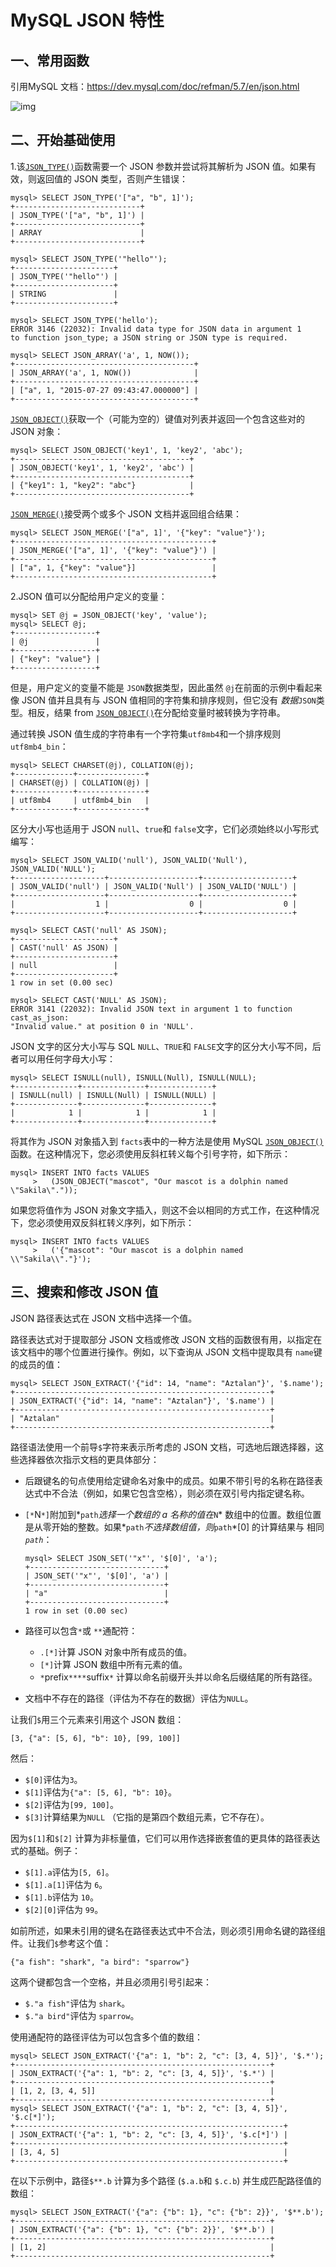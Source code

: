 # MySQL JSON 特性

## 一、常用函数

引用MySQL 文档：https://dev.mysql.com/doc/refman/5.7/en/json.html

![img](https://raw.githubusercontent.com/wanxianbo/pic-bed/main/img/2022/04/1684605-20190712145547380-1472901871.png)

## 二、开始基础使用

1.该[`JSON_TYPE()`](https://dev.mysql.com/doc/refman/5.7/en/json-attribute-functions.html#function_json-type)函数需要一个 JSON 参数并尝试将其解析为 JSON 值。如果有效，则返回值的 JSON 类型，否则产生错误：

```mysql
mysql> SELECT JSON_TYPE('["a", "b", 1]');
+----------------------------+
| JSON_TYPE('["a", "b", 1]') |
+----------------------------+
| ARRAY                      |
+----------------------------+

mysql> SELECT JSON_TYPE('"hello"');
+----------------------+
| JSON_TYPE('"hello"') |
+----------------------+
| STRING               |
+----------------------+

mysql> SELECT JSON_TYPE('hello');
ERROR 3146 (22032): Invalid data type for JSON data in argument 1
to function json_type; a JSON string or JSON type is required.
```

```mysql
mysql> SELECT JSON_ARRAY('a', 1, NOW());
+----------------------------------------+
| JSON_ARRAY('a', 1, NOW())              |
+----------------------------------------+
| ["a", 1, "2015-07-27 09:43:47.000000"] |
+----------------------------------------+
```

[`JSON_OBJECT()`](https://dev.mysql.com/doc/refman/5.7/en/json-creation-functions.html#function_json-object)获取一个（可能为空的）键值对列表并返回一个包含这些对的 JSON 对象：

```mysq
mysql> SELECT JSON_OBJECT('key1', 1, 'key2', 'abc');
+---------------------------------------+
| JSON_OBJECT('key1', 1, 'key2', 'abc') |
+---------------------------------------+
| {"key1": 1, "key2": "abc"}            |
+---------------------------------------+
```

[`JSON_MERGE()`](https://dev.mysql.com/doc/refman/5.7/en/json-modification-functions.html#function_json-merge)接受两个或多个 JSON 文档并返回组合结果：

```mysql
mysql> SELECT JSON_MERGE('["a", 1]', '{"key": "value"}');
+--------------------------------------------+
| JSON_MERGE('["a", 1]', '{"key": "value"}') |
+--------------------------------------------+
| ["a", 1, {"key": "value"}]                 |
+--------------------------------------------+
```

2.JSON 值可以分配给用户定义的变量：

```mysql
mysql> SET @j = JSON_OBJECT('key', 'value');
mysql> SELECT @j;
+------------------+
| @j               |
+------------------+
| {"key": "value"} |
+------------------+
```

但是，用户定义的变量不能是 `JSON`数据类型，因此虽然 `@j`在前面的示例中看起来像 JSON 值并且具有与 JSON 值相同的字符集和排序规则，但它没有 *数据*`JSON`类型。相反，结果 from [`JSON_OBJECT()`](https://dev.mysql.com/doc/refman/5.7/en/json-creation-functions.html#function_json-object)在分配给变量时被转换为字符串。

通过转换 JSON 值生成的字符串有一个字符集`utf8mb4`和一个排序规则 `utf8mb4_bin`：

```mysql
mysql> SELECT CHARSET(@j), COLLATION(@j);
+-------------+---------------+
| CHARSET(@j) | COLLATION(@j) |
+-------------+---------------+
| utf8mb4     | utf8mb4_bin   |
+-------------+---------------+
```

区分大小写也适用于 JSON `null`、`true`和 `false`文字，它们必须始终以小写形式编写：

```mysql
mysql> SELECT JSON_VALID('null'), JSON_VALID('Null'), JSON_VALID('NULL');
+--------------------+--------------------+--------------------+
| JSON_VALID('null') | JSON_VALID('Null') | JSON_VALID('NULL') |
+--------------------+--------------------+--------------------+
|                  1 |                  0 |                  0 |
+--------------------+--------------------+--------------------+

mysql> SELECT CAST('null' AS JSON);
+----------------------+
| CAST('null' AS JSON) |
+----------------------+
| null                 |
+----------------------+
1 row in set (0.00 sec)

mysql> SELECT CAST('NULL' AS JSON);
ERROR 3141 (22032): Invalid JSON text in argument 1 to function cast_as_json:
"Invalid value." at position 0 in 'NULL'.
```

JSON 文字的区分大小写与 SQL `NULL`、`TRUE`和 `FALSE`文字的区分大小写不同，后者可以用任何字母大小写：

```mysql
mysql> SELECT ISNULL(null), ISNULL(Null), ISNULL(NULL);
+--------------+--------------+--------------+
| ISNULL(null) | ISNULL(Null) | ISNULL(NULL) |
+--------------+--------------+--------------+
|            1 |            1 |            1 |
+--------------+--------------+--------------+
```

将其作为 JSON 对象插入到 `facts`表中的一种方法是使用 MySQL [`JSON_OBJECT()`](https://dev.mysql.com/doc/refman/5.7/en/json-creation-functions.html#function_json-object)函数。在这种情况下，您必须使用反斜杠转义每个引号字符，如下所示：

```mysql
mysql> INSERT INTO facts VALUES
     >   (JSON_OBJECT("mascot", "Our mascot is a dolphin named \"Sakila\"."));
```

如果您将值作为 JSON 对象文字插入，则这不会以相同的方式工作，在这种情况下，您必须使用双反斜杠转义序列，如下所示：

```mysql
mysql> INSERT INTO facts VALUES
     >   ('{"mascot": "Our mascot is a dolphin named \\"Sakila\\"."}');
```

## 三、搜索和修改 JSON 值

JSON 路径表达式在 JSON 文档中选择一个值。

路径表达式对于提取部分 JSON 文档或修改 JSON 文档的函数很有用，以指定在该文档中的哪个位置进行操作。例如，以下查询从 JSON 文档中提取具有 `name`键的成员的值：

```mysql
mysql> SELECT JSON_EXTRACT('{"id": 14, "name": "Aztalan"}', '$.name');
+---------------------------------------------------------+
| JSON_EXTRACT('{"id": 14, "name": "Aztalan"}', '$.name') |
+---------------------------------------------------------+
| "Aztalan"                                               |
+---------------------------------------------------------+
```

路径语法使用一个前导`$`字符来表示所考虑的 JSON 文档，可选地后跟选择器，这些选择器依次指示文档的更具体部分：

- 后跟键名的句点使用给定键命名对象中的成员。如果不带引号的名称在路径表达式中不合法（例如，如果它包含空格），则必须在双引号内指定键名称。

- `[*`N`*]`附加到*`path`*选择一个数组的 a 名称的值在*`N`* 数组中的位置。数组位置是从零开始的整数。如果*`path`*不选择数组值，则*`path`*[0] 的计算结果与 相同 *`path`*：

  ```mysql
  mysql> SELECT JSON_SET('"x"', '$[0]', 'a');
  +------------------------------+
  | JSON_SET('"x"', '$[0]', 'a') |
  +------------------------------+
  | "a"                          |
  +------------------------------+
  1 row in set (0.00 sec)
  ```

- 路径可以包含`*`或 `**`通配符：
  - `.[*]`计算 JSON 对象中所有成员的值。
  - `[*]`计算 JSON 数组中所有元素的值。
  - `*`prefix`****`suffix`*` 计算以命名前缀开头并以命名后缀结尾的所有路径。
- 文档中不存在的路径（评估为不存在的数据）评估为`NULL`。

让我们`$`用三个元素来引用这个 JSON 数组：

```mysql
[3, {"a": [5, 6], "b": 10}, [99, 100]]
```

然后：

- `$[0]`评估为`3`。
- `$[1]`评估为`{"a": [5, 6], "b": 10}`。
- `$[2]`评估为`[99, 100]`。
- `$[3]`计算结果为`NULL` （它指的是第四个数组元素，它不存在）。

因为`$[1]`和`$[2]` 计算为非标量值，它们可以用作选择嵌套值的更具体的路径表达式的基础。例子：

- `$[1].a`评估为`[5, 6]`。
- `$[1].a[1]`评估为 `6`。
- `$[1].b`评估为 `10`。
- `$[2][0]`评估为 `99`。

如前所述，如果未引用的键名在路径表达式中不合法，则必须引用命名键的路径组件。让我们`$`参考这个值：

```mysql
{"a fish": "shark", "a bird": "sparrow"}
```

这两个键都包含一个空格，并且必须用引号引起来：

- `$."a fish"`评估为 `shark`。
- `$."a bird"`评估为 `sparrow`。

使用通配符的路径评估为可以包含多个值的数组：

```mysql
mysql> SELECT JSON_EXTRACT('{"a": 1, "b": 2, "c": [3, 4, 5]}', '$.*');
+---------------------------------------------------------+
| JSON_EXTRACT('{"a": 1, "b": 2, "c": [3, 4, 5]}', '$.*') |
+---------------------------------------------------------+
| [1, 2, [3, 4, 5]]                                       |
+---------------------------------------------------------+
mysql> SELECT JSON_EXTRACT('{"a": 1, "b": 2, "c": [3, 4, 5]}', '$.c[*]');
+------------------------------------------------------------+
| JSON_EXTRACT('{"a": 1, "b": 2, "c": [3, 4, 5]}', '$.c[*]') |
+------------------------------------------------------------+
| [3, 4, 5]                                                  |
+------------------------------------------------------------+
```

在以下示例中，路径`$**.b` 计算为多个路径 (`$.a.b`和 `$.c.b`) 并生成匹配路径值的数组：

```mysql
mysql> SELECT JSON_EXTRACT('{"a": {"b": 1}, "c": {"b": 2}}', '$**.b');
+---------------------------------------------------------+
| JSON_EXTRACT('{"a": {"b": 1}, "c": {"b": 2}}', '$**.b') |
+---------------------------------------------------------+
| [1, 2]                                                  |
+---------------------------------------------------------+
```

